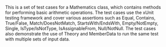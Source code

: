  
This is a set of test cases for a Mathematics class, which contains methods for performing basic arithmetic operations. The test cases use the xUnit testing framework and cover various assertions such as Equal, Contains, True/False, Match/DoesNotMatch, StartsWith/EndsWith, Empty/NotEmpty, Single, IsType/IsNotType, IsAssignableFrom, Null/NotNull. The test cases also demonstrate the use of Theory and MemberData to run the same test with multiple sets of input data.
